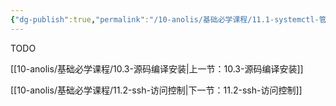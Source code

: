 ```yaml
---
{"dg-publish":true,"permalink":"/10-anolis/基础必学课程/11.1-systemctl-管理/","dgPassFrontmatter":true}
---
```


TODO

[[10-anolis/基础必学课程/10.3-源码编译安装\|上一节：10.3-源码编译安装]]

[[10-anolis/基础必学课程/11.2-ssh-访问控制\|下一节：11.2-ssh-访问控制]]